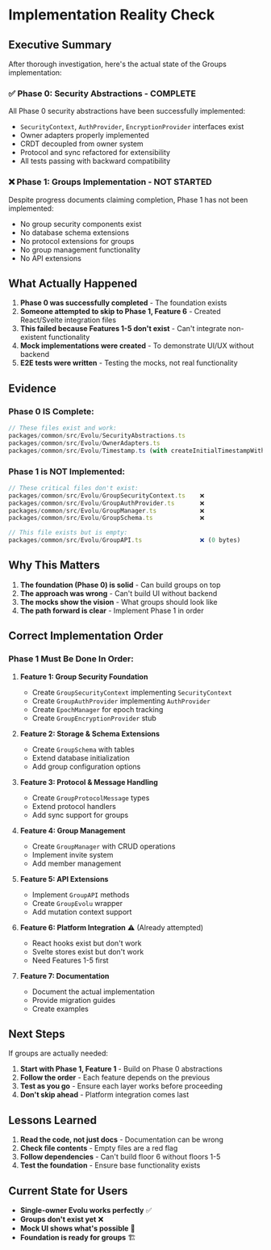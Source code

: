# Implementation Reality Check

## Executive Summary

After thorough investigation, here's the actual state of the Groups implementation:

### ✅ Phase 0: Security Abstractions - COMPLETE

All Phase 0 security abstractions have been successfully implemented:
- `SecurityContext`, `AuthProvider`, `EncryptionProvider` interfaces exist
- Owner adapters properly implemented
- CRDT decoupled from owner system
- Protocol and sync refactored for extensibility
- All tests passing with backward compatibility

### ❌ Phase 1: Groups Implementation - NOT STARTED

Despite progress documents claiming completion, Phase 1 has not been implemented:
- No group security components exist
- No database schema extensions
- No protocol extensions for groups
- No group management functionality
- No API extensions

## What Actually Happened

1. **Phase 0 was successfully completed** - The foundation exists
2. **Someone attempted to skip to Phase 1, Feature 6** - Created React/Svelte integration files
3. **This failed because Features 1-5 don't exist** - Can't integrate non-existent functionality
4. **Mock implementations were created** - To demonstrate UI/UX without backend
5. **E2E tests were written** - Testing the mocks, not real functionality

## Evidence

### Phase 0 IS Complete:
```typescript
// These files exist and work:
packages/common/src/Evolu/SecurityAbstractions.ts
packages/common/src/Evolu/OwnerAdapters.ts
packages/common/src/Evolu/Timestamp.ts (with createInitialTimestampWithContext)
```

### Phase 1 is NOT Implemented:
```typescript
// These critical files don't exist:
packages/common/src/Evolu/GroupSecurityContext.ts    ❌
packages/common/src/Evolu/GroupAuthProvider.ts       ❌
packages/common/src/Evolu/GroupManager.ts            ❌
packages/common/src/Evolu/GroupSchema.ts             ❌

// This file exists but is empty:
packages/common/src/Evolu/GroupAPI.ts                ❌ (0 bytes)
```

## Why This Matters

1. **The foundation (Phase 0) is solid** - Can build groups on top
2. **The approach was wrong** - Can't build UI without backend
3. **The mocks show the vision** - What groups should look like
4. **The path forward is clear** - Implement Phase 1 in order

## Correct Implementation Order

### Phase 1 Must Be Done In Order:

1. **Feature 1: Group Security Foundation** 
   - Create `GroupSecurityContext` implementing `SecurityContext`
   - Create `GroupAuthProvider` implementing `AuthProvider`
   - Create `EpochManager` for epoch tracking
   - Create `GroupEncryptionProvider` stub

2. **Feature 2: Storage & Schema Extensions**
   - Create `GroupSchema` with tables
   - Extend database initialization
   - Add group configuration options

3. **Feature 3: Protocol & Message Handling**
   - Create `GroupProtocolMessage` types
   - Extend protocol handlers
   - Add sync support for groups

4. **Feature 4: Group Management**
   - Create `GroupManager` with CRUD operations
   - Implement invite system
   - Add member management

5. **Feature 5: API Extensions**
   - Implement `GroupAPI` methods
   - Create `GroupEvolu` wrapper
   - Add mutation context support

6. **Feature 6: Platform Integration** ⚠️ (Already attempted)
   - React hooks exist but don't work
   - Svelte stores exist but don't work
   - Need Features 1-5 first

7. **Feature 7: Documentation**
   - Document the actual implementation
   - Provide migration guides
   - Create examples

## Next Steps

If groups are actually needed:

1. **Start with Phase 1, Feature 1** - Build on Phase 0 abstractions
2. **Follow the order** - Each feature depends on the previous
3. **Test as you go** - Ensure each layer works before proceeding
4. **Don't skip ahead** - Platform integration comes last

## Lessons Learned

1. **Read the code, not just docs** - Documentation can be wrong
2. **Check file contents** - Empty files are a red flag
3. **Follow dependencies** - Can't build floor 6 without floors 1-5
4. **Test the foundation** - Ensure base functionality exists

## Current State for Users

- **Single-owner Evolu works perfectly** ✅
- **Groups don't exist yet** ❌
- **Mock UI shows what's possible** 🎨
- **Foundation is ready for groups** 🏗️